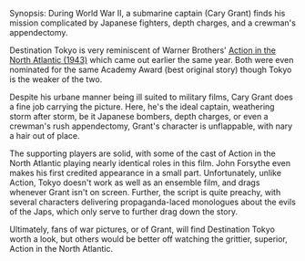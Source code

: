 Synopsis: During World War II, a submarine captain (Cary Grant) finds his mission complicated by Japanese fighters, depth charges, and a crewman's appendectomy.

Destination Tokyo is very reminiscent of Warner Brothers' <a href="/browse/reviews/action-in-the-north-atlantic-1943/">Action in the North Atlantic (1943)</a> which came out earlier the same year. Both were even nominated for the same Academy Award (best original story) though Tokyo is the weaker of the two.

Despite his urbane manner being ill suited to military films, Cary Grant does a fine job carrying the picture. Here, he's the ideal captain, weathering storm after storm, be it Japanese bombers, depth charges, or even a crewman's rush appendectomy, Grant's character is unflappable, with nary a hair out of place. 

The supporting players are solid, with some of the cast of Action in the North Atlantic playing nearly identical roles in this film. John Forsythe even makes his first credited appearance in a small part. Unfortunately, unlike Action, Tokyo doesn't work as well as an ensemble film, and drags whenever Grant isn't on screen. Further, the script is quite preachy, with several characters delivering propaganda-laced monologues about the evils of the Japs, which only serve to further drag down the story.

Ultimately, fans of war pictures, or of Grant, will find Destination Tokyo worth a look, but others would be better off watching the grittier, superior, Action in the North Atlantic.

